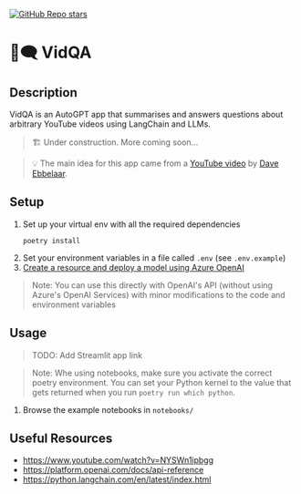 [![GitHub Repo stars](https://img.shields.io/github/stars/ruankie/vid-qa)](https://github.com/ruankie/vid-qa)

# 🎥🗨️ VidQA

## Description

VidQA is an AutoGPT app that summarises and answers questions about arbitrary YouTube videos using LangChain and LLMs.

> 🏗️ Under construction. More coming soon...

> 💡 The main idea for this app came from a [YouTube video](https://www.youtube.com/watch?v=NYSWn1ipbgg) by [Dave Ebbelaar](https://www.youtube.com/@daveebbelaar).

## Setup
1. Set up your virtual env with all the required dependencies
    ```shell
    poetry install
    ```
2. Set your environment variables in a file called `.env` (see `.env.example`)
3. [Create a resource and deploy a model using Azure OpenAI](https://learn.microsoft.com/en-us/azure/cognitive-services/openai/how-to/create-resource?pivots=web-portal)

> Note: You can use this directly with OpenAI's API (without using Azure's OpenAI Services) with minor modifications to the code and environment variables

## Usage
> TODO: Add Streamlit app link

> Note: Whe using notebooks, make sure you activate the correct poetry environment. You can set your Python kernel to the value that gets returned when you run `poetry run which python`.

1. Browse the example notebooks in `notebooks/`

## Useful Resources
- https://www.youtube.com/watch?v=NYSWn1ipbgg
- https://platform.openai.com/docs/api-reference
- https://python.langchain.com/en/latest/index.html
